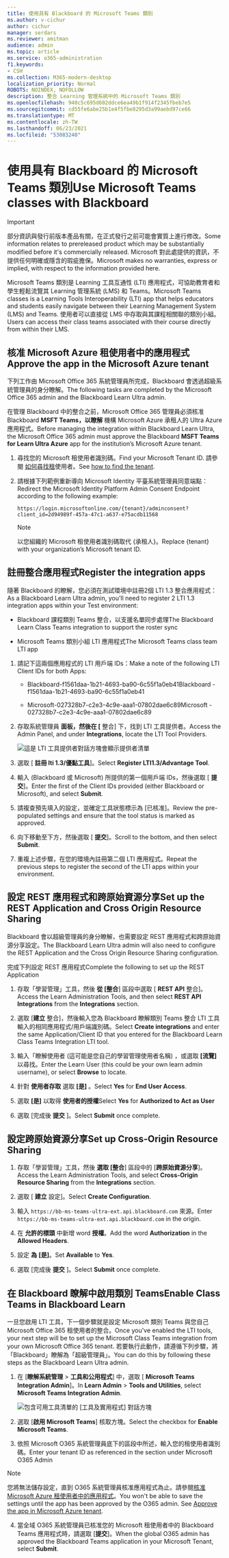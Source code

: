 ```yaml
---
title: 使用具有 Blackboard 的 Microsoft Teams 類別
ms.author: v-cichur
author: cichur
manager: serdars
ms.reviewer: amitman
audience: admin
ms.topic: article
ms.service: o365-administration
f1.keywords:
- CSH
ms.collection: M365-modern-desktop
localization_priority: Normal
ROBOTS: NOINDEX, NOFOLLOW
description: 整合 Learning 管理系統中的 Microsoft Teams 類別
ms.openlocfilehash: 940c5c695d602ddce6ea49b1f914f2345fbeb7e5
ms.sourcegitcommit: cd55fe6abe25b1e4f5fbe8295d3a99aebd97ce66
ms.translationtype: MT
ms.contentlocale: zh-TW
ms.lasthandoff: 06/23/2021
ms.locfileid: "53083240"
---
```

# <a name="use-microsoft-teams-classes-with-blackboard"></a><span data-ttu-id="00231-103">使用具有 Blackboard 的 Microsoft Teams 類別</span><span class="sxs-lookup"><span data-stu-id="00231-103">Use Microsoft Teams classes with Blackboard</span></span>

> [!IMPORTANT]
> <span data-ttu-id="00231-104">部分資訊與發行前版本產品有關，在正式發行之前可能會實質上進行修改。</span><span class="sxs-lookup"><span data-stu-id="00231-104">Some information relates to prereleased product which may be substantially modified before it's commercially released.</span></span> <span data-ttu-id="00231-105">Microsoft 對此處提供的資訊，不提供任何明確或隱含的瑕疵擔保。</span><span class="sxs-lookup"><span data-stu-id="00231-105">Microsoft makes no warranties, express or implied, with respect to the information provided here.</span></span>

<span data-ttu-id="00231-106">Microsoft Teams 類別是 Learning 工具互通性 (LTI) 應用程式，可協助教育者和學生輕鬆流覽其 Learning 管理系統 (LMS) 和 Teams。</span><span class="sxs-lookup"><span data-stu-id="00231-106">Microsoft Teams classes is a Learning Tools Interoperability (LTI) app that helps educators and students easily navigate between their Learning Management System (LMS) and Teams.</span></span> <span data-ttu-id="00231-107">使用者可以直接從 LMS 中存取與其課程相關聯的類別小組。</span><span class="sxs-lookup"><span data-stu-id="00231-107">Users can access their class teams associated with their course directly from within their LMS.</span></span>

## <a name="approve-the-app-in-the-microsoft-azure-tenant"></a><span data-ttu-id="00231-108">核准 Microsoft Azure 租使用者中的應用程式</span><span class="sxs-lookup"><span data-stu-id="00231-108">Approve the app in the Microsoft Azure tenant</span></span>

<span data-ttu-id="00231-109">下列工作由 Microsoft Office 365 系統管理員所完成，Blackboard 會透過超級系統管理員的身分瞭解。</span><span class="sxs-lookup"><span data-stu-id="00231-109">The following tasks are completed by the Microsoft Office 365 admin and the Blackboard Learn Ultra admin.</span></span>

<span data-ttu-id="00231-110">在管理 Blackboard 中的整合之前，Microsoft Office 365 管理員必須核准 Blackboard **MSFT Teams，以瞭解** 機構 Microsoft Azure 承租人的 Ultra Azure 應用程式。</span><span class="sxs-lookup"><span data-stu-id="00231-110">Before managing the integration within Blackboard Learn Ultra, the Microsoft Office 365 admin must approve the Blackboard **MSFT Teams for Learn Ultra Azure** app for the institution’s Microsoft Azure tenant.</span></span>

1. <span data-ttu-id="00231-111">尋找您的 Microsoft 租使用者識別碼。</span><span class="sxs-lookup"><span data-stu-id="00231-111">Find your Microsoft Tenant ID.</span></span> <span data-ttu-id="00231-112">請參閱 [如何尋找租](/azure/active-directory/fundamentals/active-directory-how-to-find-tenant)使用者。</span><span class="sxs-lookup"><span data-stu-id="00231-112">See [how to find the tenant](/azure/active-directory/fundamentals/active-directory-how-to-find-tenant).</span></span>

2. <span data-ttu-id="00231-113">請根據下列範例重新導向 Microsoft Identity 平臺系統管理員同意端點：</span><span class="sxs-lookup"><span data-stu-id="00231-113">Redirect the Microsoft Identity Platform Admin Consent Endpoint according to the following example:</span></span>

   `https://login.microsoftonline.com/{tenant}/adminconsent?client_id=2d94989f-457a-47c1-a637-e75acdb11568`

   > [!NOTE]
   > <span data-ttu-id="00231-114">以您組織的 Microsoft 租使用者識別碼取代 {承租人}。</span><span class="sxs-lookup"><span data-stu-id="00231-114">Replace {tenant} with your organization’s Microsoft tenant ID.</span></span>

## <a name="register-the-integration-apps"></a><span data-ttu-id="00231-115">註冊整合應用程式</span><span class="sxs-lookup"><span data-stu-id="00231-115">Register the integration apps</span></span>

<span data-ttu-id="00231-116">隨著 Blackboard 的瞭解，您必須在測試環境中註冊2個 LTI 1.3 整合應用程式：</span><span class="sxs-lookup"><span data-stu-id="00231-116">As a Blackboard Learn Ultra admin, you'll need to register 2 LTI 1.3 integration apps within your Test environment:</span></span>

- <span data-ttu-id="00231-117">Blackboard 課程類別 Teams 整合，以支援名單同步處理</span><span class="sxs-lookup"><span data-stu-id="00231-117">The Blackboard Learn Class Teams integration to support the roster sync</span></span>

- <span data-ttu-id="00231-118">Microsoft Teams 類別小組 LTI 應用程式</span><span class="sxs-lookup"><span data-stu-id="00231-118">The Microsoft Teams class team LTI app</span></span>

1. <span data-ttu-id="00231-119">請記下這兩個應用程式的 LTI 用戶端 IDs：</span><span class="sxs-lookup"><span data-stu-id="00231-119">Make a note of the following LTI Client IDs for both Apps:</span></span>

    - <span data-ttu-id="00231-120">Blackboard-f1561daa-1b21-4693-ba90-6c55f1a0eb41</span><span class="sxs-lookup"><span data-stu-id="00231-120">Blackboard - f1561daa-1b21-4693-ba90-6c55f1a0eb41</span></span>

    - <span data-ttu-id="00231-121">Microsoft-027328b7-c2e3-4c9e-aaa1-07802dae6c89</span><span class="sxs-lookup"><span data-stu-id="00231-121">Microsoft - 027328b7-c2e3-4c9e-aaa1-07802dae6c89</span></span>

2. <span data-ttu-id="00231-122">存取系統管理員 **面板，然後在 [** 整合] 下，找到 LTI 工具提供者。</span><span class="sxs-lookup"><span data-stu-id="00231-122">Access the Admin Panel, and under **Integrations**, locate the LTI Tool Providers.</span></span>

   ![這是 LTI 工具提供者對話方塊會顯示提供者清單](../media/lti-media/lti-tool-providers.png)

3. <span data-ttu-id="00231-124">選取 [ **註冊 lti 1.3/優點工具**]。</span><span class="sxs-lookup"><span data-stu-id="00231-124">Select **Register LTI1.3/Advantage Tool**.</span></span>

4. <span data-ttu-id="00231-125">輸入 (Blackboard 或 Microsoft) 所提供的第一個用戶端 IDs，然後選取 [ **提交**]。</span><span class="sxs-lookup"><span data-stu-id="00231-125">Enter the first of the Client IDs provided (either Blackboard or Microsoft), and select **Submit**.</span></span>

5. <span data-ttu-id="00231-126">請複查預先填入的設定，並確定工具狀態標示為 [已核准]。</span><span class="sxs-lookup"><span data-stu-id="00231-126">Review the pre-populated settings and ensure that the tool status is marked as approved.</span></span>

6. <span data-ttu-id="00231-127">向下移動至下方，然後選取 [ **提交**]。</span><span class="sxs-lookup"><span data-stu-id="00231-127">Scroll to the bottom, and then select **Submit**.</span></span>

7. <span data-ttu-id="00231-128">重複上述步驟，在您的環境內註冊第二個 LTI 應用程式。</span><span class="sxs-lookup"><span data-stu-id="00231-128">Repeat the previous steps to register the second of the LTI apps within your environment.</span></span>

## <a name="set-up-the-rest-application-and-cross-origin-resource-sharing"></a><span data-ttu-id="00231-129">設定 REST 應用程式和跨原始資源分享</span><span class="sxs-lookup"><span data-stu-id="00231-129">Set up the REST Application and Cross Origin Resource Sharing</span></span>

<span data-ttu-id="00231-130">Blackboard 會以超級管理員的身分瞭解，也需要設定 REST 應用程式和跨原始資源分享設定。</span><span class="sxs-lookup"><span data-stu-id="00231-130">The Blackboard Learn Ultra admin will also need to configure the REST Application and the Cross Origin Resource Sharing configuration.</span></span>

<span data-ttu-id="00231-131">完成下列設定 REST 應用程式</span><span class="sxs-lookup"><span data-stu-id="00231-131">Complete the following to set up the REST Application</span></span>

1. <span data-ttu-id="00231-132">存取「學習管理」工具，然後 **從 [整合**] 區段中選取 [ **REST API** 整合]。</span><span class="sxs-lookup"><span data-stu-id="00231-132">Access the Learn Administration Tools, and then select **REST API Integrations** from the **Integrations** section.</span></span>

2. <span data-ttu-id="00231-133">選取 [**建立** 整合]，然後輸入您為 Blackboard 瞭解類別 Teams 整合 LTI 工具輸入的相同應用程式/用戶端識別碼。</span><span class="sxs-lookup"><span data-stu-id="00231-133">Select **Create integrations** and enter the same Application/Client ID that you entered for the Blackboard Learn Class Teams Integration LTI tool.</span></span>

3. <span data-ttu-id="00231-134">輸入「瞭解使用者 (這可能是您自己的學習管理使用者名稱) ，或選取 **[流覽]** 以尋找。</span><span class="sxs-lookup"><span data-stu-id="00231-134">Enter the Learn User (this could be your own learn admin username), or select **Browse** to locate.</span></span>

4. <span data-ttu-id="00231-135">針對 **使用者存取** 選取 **[是]** 。</span><span class="sxs-lookup"><span data-stu-id="00231-135">Select **Yes** for **End User Access**.</span></span>

5. <span data-ttu-id="00231-136">選取 **[是]** 以取得 **使用者的授權**</span><span class="sxs-lookup"><span data-stu-id="00231-136">Select **Yes** for **Authorized to Act as User**</span></span>

6. <span data-ttu-id="00231-137">選取 [完成後 **提交** ]。</span><span class="sxs-lookup"><span data-stu-id="00231-137">Select **Submit** once complete.</span></span>

## <a name="set-up-cross-origin-resource-sharing"></a><span data-ttu-id="00231-138">設定跨原始資源分享</span><span class="sxs-lookup"><span data-stu-id="00231-138">Set up Cross-Origin Resource Sharing</span></span>

1. <span data-ttu-id="00231-139">存取「學習管理」工具，然後 **選取 [整合**] 區段中的 [**跨原始資源分享**]。</span><span class="sxs-lookup"><span data-stu-id="00231-139">Access the Learn Administration Tools, and select **Cross-Origin Resource Sharing** from the **Integrations** section.</span></span>

2. <span data-ttu-id="00231-140">選取 [ **建立** 設定]。</span><span class="sxs-lookup"><span data-stu-id="00231-140">Select **Create Configuration**.</span></span>

3. <span data-ttu-id="00231-141">輸入 `https://bb-ms-teams-ultra-ext.api.blackboard.com` 來源。</span><span class="sxs-lookup"><span data-stu-id="00231-141">Enter `https://bb-ms-teams-ultra-ext.api.blackboard.com` in the origin.</span></span>

4. <span data-ttu-id="00231-142">在 **允許的標頭** 中新增 word **授權**。</span><span class="sxs-lookup"><span data-stu-id="00231-142">Add the word **Authorization** in the **Allowed Headers**.</span></span>

5. <span data-ttu-id="00231-143">設定 **為** **[是]**。</span><span class="sxs-lookup"><span data-stu-id="00231-143">Set **Available** to **Yes**.</span></span>

6. <span data-ttu-id="00231-144">選取 [完成後 **提交** ]。</span><span class="sxs-lookup"><span data-stu-id="00231-144">Select **Submit** once complete.</span></span>

## <a name="enable-class-teams-in-blackboard-learn"></a><span data-ttu-id="00231-145">在 Blackboard 瞭解中啟用類別 Teams</span><span class="sxs-lookup"><span data-stu-id="00231-145">Enable Class Teams in Blackboard Learn</span></span>

<span data-ttu-id="00231-146">一旦您啟用 LTI 工具，下一個步驟就是設定 Microsoft 類別 Teams 與您自己 Microsoft Office 365 租使用者的整合。</span><span class="sxs-lookup"><span data-stu-id="00231-146">Once you've enabled the LTI tools, your next step will be to set up the Microsoft Class Teams integration from your own Microsoft Office 365 tenant.</span></span> <span data-ttu-id="00231-147">若要執行此動作，請遵循下列步驟，將「Blackboard」瞭解為「超級管理員」。</span><span class="sxs-lookup"><span data-stu-id="00231-147">You can do this by following these steps as the Blackboard Learn Ultra admin.</span></span>

1. <span data-ttu-id="00231-148">在 [**瞭解系統管理**  >  **工具和公用程式**] 中，選取 [ **Microsoft Teams Integration Admin**]。</span><span class="sxs-lookup"><span data-stu-id="00231-148">In **Learn Admin** > **Tools and Utilities**, select **Microsoft Teams Integration Admin**.</span></span>

   ![包含可用工具清單的 [工具及實用程式] 對話方塊](../media/lti-media/tools-utilities.png)

2. <span data-ttu-id="00231-150">選取 [**啟用 Microsoft Teams**] 核取方塊。</span><span class="sxs-lookup"><span data-stu-id="00231-150">Select the checkbox for **Enable Microsoft Teams**.</span></span>

3. <span data-ttu-id="00231-151">依照 Microsoft O365 系統管理員底下的區段中所述，輸入您的租使用者識別碼。</span><span class="sxs-lookup"><span data-stu-id="00231-151">Enter your tenant ID as referenced in the section under Microsoft O365 Admin</span></span>

 > [!NOTE]
 > <span data-ttu-id="00231-152">您將無法儲存設定，直到 O365 系統管理員核准應用程式為止。請參閱[核准 Microsoft Azure 租使用者中的應用程式](#approve-the-app-in-the-microsoft-azure-tenant)。</span><span class="sxs-lookup"><span data-stu-id="00231-152">You won't be able to save the settings until the app has been approved by the O365 admin. See [Approve the app in Microsoft Azure tenant](#approve-the-app-in-the-microsoft-azure-tenant).</span></span>

4. <span data-ttu-id="00231-153">當全域 O365 系統管理員已核准您的 Microsoft 租使用者中的 Blackboard Teams 應用程式時，請選取 [**提交**]。</span><span class="sxs-lookup"><span data-stu-id="00231-153">When the global O365 admin has approved the Blackboard Teams application in your Microsoft Tenant, select **Submit**.</span></span>
